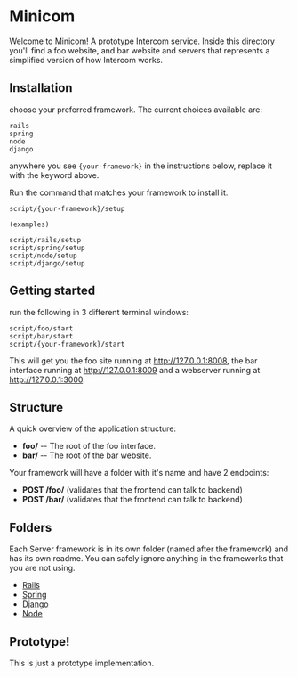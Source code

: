 # Minicom

Welcome to Minicom! A prototype Intercom service. Inside this directory you'll find a foo website, and bar website and servers that represents a simplified version of how Intercom works.

## Installation

choose your preferred framework. The current choices available are:
```
rails
spring
node
django
```
anywhere you see `{your-framework}` in the instructions below, replace it with the keyword above.

Run the command that matches your framework to install it.

```
script/{your-framework}/setup

(examples)

script/rails/setup
script/spring/setup
script/node/setup
script/django/setup
```

## Getting started

run the following in 3 different terminal windows:

```
script/foo/start
script/bar/start
script/{your-framework}/start
```

This will get you the foo site running at http://127.0.0.1:8008, the bar interface running at http://127.0.0.1:8009 and a webserver running at http://127.0.0.1:3000.

## Structure

A quick overview of the application structure:

- **foo/** -- The root of the foo interface.
- **bar/** -- The root of the bar website.

Your framework will have a folder with it's name and have 2 endpoints:

- **POST /foo/** (validates that the frontend can talk to backend)
- **POST /bar/** (validates that the frontend can talk to backend)

## Folders

Each Server framework is in its own folder (named after the framework) and has its own readme. You can safely ignore anything in the frameworks that you are not using.

- [Rails](./rails/README.md)
- [Spring](./spring/README.md)
- [Django](./django/README.md)
- [Node](./node/README.md)

## Prototype!

This is just a prototype implementation.
